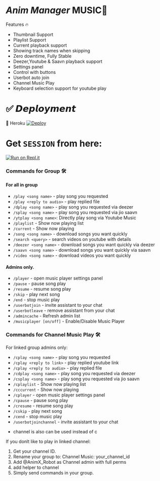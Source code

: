 # *Anim Manager* MUSIC🎵

Features 🔥

* Thumbnail Support
* Playlist Support
* Current playback support
* Showing track names when skipping
* Zero downtime, Fully Stable
* Deezer,Youtube & Saavn playback support
* Settings panel
* Control with buttons
* Userbot auto join
* Channel Music Play
* Keyboard selection support for youtube play

# ✅ 𝘿𝙚𝙥𝙡𝙤𝙮𝙢𝙚𝙣𝙩

💜 Heroku
[![Deploy](https://www.herokucdn.com/deploy/button.svg)](https://heroku.com/deploy?template=https://github.com/SenuGamerBoy/Anim_Manager_Music)

# Get `SESSION` from here:

[![Run on Repl.it](https://repl.it/badge/github/ChankitSaini/GenerateStringSession)](https://replit.com/@SenuGamerBoy/Session-senuinfinity)

### Commands for Group 🛠
#### For all in group

- `/play <song name>` - play song you requested
- `/play <reply to audio>` - play replied file
- `/dplay <song name>` - play song you requested via deezer
- `/splay <song name>` - play song you requested via jio saavn
- `/ytplay <song name>`: Directly play song via Youtube Music
- `/playlist` - Show now playing list
- `/current` - Show now playing
- `/song <song name>` - download songs you want quickly
- `/search <query>` - search videos on youtube with details
- `/deezer <song name>` - download songs you want quickly via deezer
- `/saavn <song name>` - download songs you want quickly via saavn
- `/video <song name>` - download videos you want quickly

#### Admins only.
- `/player` - open music player settings panel
- `/pause` - pause song play
- `/resume` - resume song play
- `/skip` - play next song
- `/end` - stop music play
- `/userbotjoin` - invite assistant to your chat
- `/userbotleave` - remove assistant from your chat
- `/admincache` - Refresh admin list
- `/musicplayer [on/off]` - Enable/Disable Music Player

### Commands for Channel Music Play 🛠
For linked group admins only:
- `/cplay <song name>` - play song you requested
- `/cplay <reply to link>` - play replied youtube link
- `/cplay <reply to audio>` - play replied file
- `/cdplay <song name>` - play song you requested via deezer
- `/csplay <song name>` - play song you requested via jio saavn
- `/cplaylist` - Show now playing list
- `/cccurrent` - Show now playing
- `/cplayer` - open music player settings panel
- `/cpause` - pause song play
- `/cresume` - resume song play
- `/cskip` - play next song
- `/cend` - stop music play
- `/userbotjoinchannel` - invite assistant to your chat
* channel is also can be used instead of c

If you donlt like to play in linked channel:
 1. Get your channel ID.
 2. Rename your group to: Channel Music: your_channel_id
 3. Add @AnimX_Robot as Channel admin with full perms
 4. add helper to channel
 5. Simply send commands in your group.
